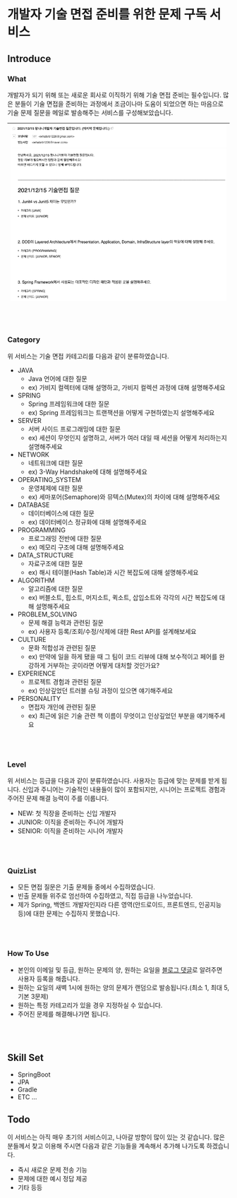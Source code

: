 # 개발자 기술 면접 준비를 위한 문제 구독 서비스

## Introduce

### What
개발자가 되기 위해 또는 새로운 회사로 이직하기 위해 기술 면접 준비는 필수입니다.
많은 분들이 기술 면접을 준비하는 과정에서 조금이나마 도움이 되었으면 하는 마음으로 기술 문제 질문을 메일로 발송해주는 서비스를 구성해보았습니다.

| ![sample.png](sample.png) |
| ------------------------- |

<br>
<br>

### Category
위 서비스는 기술 면접 카테고리를 다음과 같이 분류하였습니다.
- JAVA
  - Java 언어에 대한 질문
  - ex) 가비지 컬렉터에 대해 설명하고, 가비지 컬렉션 과정에 대해 설명해주세요
- SPRING
  - Spring 프레임워크에 대한 질문
  - ex) Spring 프레임워크는 트랜잭션을 어떻게 구현하였는지 설명해주세요
- SERVER
  - 서버 사이드 프로그래밍에 대한 질문
  - ex) 세션이 무엇인지 설명하고, 서버가 여러 대일 때 세션을 어떻게 처리하는지 설명해주세요
- NETWORK
  - 네트워크에 대한 질문
  - ex) 3-Way Handshake에 대해 설명해주세요
- OPERATING_SYSTEM
  - 운영체제에 대한 질문
  - ex) 세마포어(Semaphore)와 뮤텍스(Mutex)의 차이에 대해 설명해주세요
- DATABASE
  - 데이터베이스에 대한 질문
  - ex) 데이터베이스 정규화에 대해 설명해주세요
- PROGRAMMING
  - 프로그래밍 전반에 대한 질문
  - ex) 메모리 구조에 대해 설명해주세요
- DATA_STRUCTURE
  - 자료구조에 대한 질문
  - ex) 해시 테이블(Hash Table)과 시간 복잡도에 대해 설명해주세요
- ALGORITHM
  - 알고리즘에 대한 질문
  - ex) 버블소트, 힙소트, 머지소트, 퀵소트, 삽입소트와 각각의 시간 복잡도에 대해 설명해주세요
- PROBLEM_SOLVING
  - 문제 해결 능력과 관련된 질문
  - ex) 사용자 등록/조회/수정/삭제에 대한 Rest API를 설계해보세요
- CULTURE
  - 문화 적합성과 관련된 질문
  - ex) 만약에 일을 하게 됐을 때 그 팀이 코드 리뷰에 대해 보수적이고 페어를 완강하게 거부하는 곳이라면 어떻게 대처할 것인가요?
- EXPERIENCE
  - 프로젝트 경험과 관련된 질문
  - ex) 인상깊었던 트러블 슈팅 과정이 있으면 얘기해주세요
- PERSONALITY
  - 면접자 개인에 관련된 질문
  - ex) 최근에 읽은 기술 관련 책 이름이 무엇이고 인상깊었던 부분을 얘기해주세요
  
<br>
<br>

### Level
위 서비스는 등급을 다음과 같이 분류하였습니다. 사용자는 등급에 맞는 문제를 받게 됩니다. 
신입과 주니어는 기술적인 내용들이 많이 포함되지만, 시니어는 프로젝트 경험과 주어진 문제 해결 능력이 주를 이룹니다.
- NEW: 첫 직장을 준비하는 신입 개발자
- JUNIOR: 이직을 준비하는 주니어 개발자
- SENIOR: 이직을 준비하는 시니어 개발자

<br>
<br>

### QuizList
- 모든 면접 질문은 기출 문제들 중에서 수집하였습니다. 
- 빈출 문제들 위주로 엄선하여 수집하였고, 직접 등급을 나누었습니다. 
- 제가 Spring, 백엔드 개발자인지라 다른 영역(안드로이드, 프론트엔드, 인공지능 등)에 대한 문제는 수집하지 못했습니다.

<br>
<br>

### How To Use
- 본인의 이메일 및 등급, 원하는 문제의 양, 원하는 요일을 [블로그 댓글](https://mangkyu.tistory.com/200)로 알려주면 사용자 등록을 해줍니다.
- 원하는 요일의 새벽 1시에 원하는 양의 문제가 랜덤으로 발송됩니다.(최소 1, 최대 5, 기본 3문제)
- 원하는 특정 카테고리가 있을 경우 지정하실 수 있습니다.
- 주어진 문제를 해결해나가면 됩니다.

<br>
<br>

## Skill Set
- SpringBoot
- JPA
- Gradle
- ETC ...


## Todo
이 서비스는 아직 매우 초기의 서비스이고, 나아갈 방향이 많이 있는 것 같습니다.
많은 분들께서 찾고 이용해 주시면 다음과 같은 기능들을 계속해서 추가해 나가도록 하겠습니다.
- 즉시 새로운 문제 전송 기능
- 문제에 대한 예시 정답 제공
- 기타 등등

